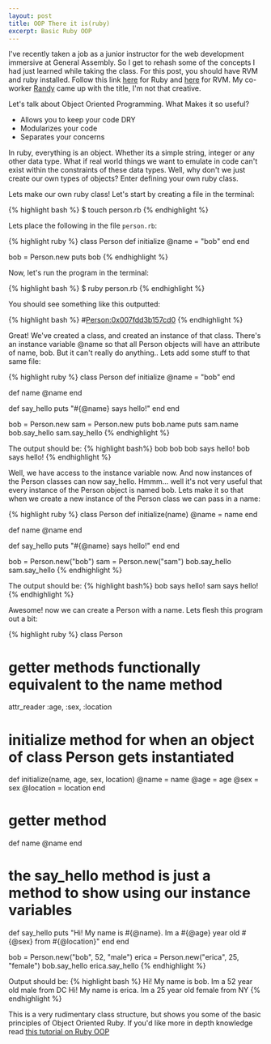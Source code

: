 ```yaml
---
layout: post
title: OOP There it is(ruby)
excerpt: Basic Ruby OOP
---
```


I've recently taken a job as a junior instructor for the web development immersive at General Assembly. So I get to rehash some of the concepts I had just learned while taking the class. For this post, you should have RVM and ruby installed. Follow this link [here](https://www.ruby-lang.org/en/documentation/installation/) for Ruby and [here](https://rvm.io/rvm/install) for RVM. My co-worker [Randy](https://twitter.com/rmlatz) came up with the title, I'm not that creative.

Let's talk about Object Oriented Programming. What Makes it so useful?

- Allows you to keep your code DRY
- Modularizes your code
- Separates your concerns

In ruby, everything is an object. Whether its a simple string, integer or any other data type. What if real world things we want to emulate in code can't exist within the constraints of these data types. Well, why don't we just create our own types of objects? Enter defining your own ruby class.

Lets make our own ruby class! Let's start by creating a file in the terminal:

{% highlight bash %}
$ touch person.rb
{% endhighlight %}

Lets place the following in the file `person.rb`:

{% highlight ruby %}
class Person
  def initialize
    @name = "bob"
  end
end

bob = Person.new
puts bob
{% endhighlight %}

Now, let's run the program in the terminal:

{% highlight bash %}
$ ruby person.rb
{% endhighlight %}

You should see something like this outputted:

{% highlight bash %}
#<Person:0x007fdd3b157cd0>
{% endhighlight %}

Great! We've created a class, and created an instance of that class. There's an instance variable @name so that all Person objects will have an attribute of name, bob. But it can't really do anything.. Lets add some stuff to that same file:

{% highlight ruby %}
class Person
  def initialize
    @name = "bob"
  end

  def name
    @name
  end

  def say_hello
    puts "#{@name} says hello!"
  end
end

bob = Person.new
sam = Person.new
puts bob.name
puts sam.name
bob.say_hello
sam.say_hello
{% endhighlight %}

The output should be:
{% highlight bash%}
bob
bob
bob says hello!
bob says hello!
{% endhighlight %}

Well, we have access to the instance variable now. And now instances of the Person classes can now say_hello. Hmmm... well it's not very useful that every instance of the Person object is named bob. Lets make it so that when we create a new instance of the Person class we can pass in a name:

{% highlight ruby %}
class Person
  def initialize(name)
    @name = name
  end

  def name
    @name
  end

  def say_hello
    puts "#{@name} says hello!"
  end
end

bob = Person.new("bob")
sam = Person.new("sam")
bob.say_hello
sam.say_hello
{% endhighlight %}

The output should be:
{% highlight bash%}
bob says hello!
sam says hello!
{% endhighlight %}

Awesome! now we can create a Person with a name. Lets flesh this program out a bit:

{% highlight ruby %}
class Person

  # getter methods functionally equivalent to the name method
  attr_reader :age, :sex, :location

  # initialize method for when an object of class Person gets instantiated
  def initialize(name, age, sex, location)
    @name = name
    @age = age
    @sex = sex
    @location = location
  end

  # getter method
  def name
    @name
  end

  # the say_hello method is just a method to show using our instance variables
  def say_hello
    puts "Hi! My name is #{@name}. Im a #{@age} year old #{@sex} from #{@location}"
  end
end

bob = Person.new("bob", 52, "male")
erica = Person.new("erica", 25, "female")
bob.say_hello
erica.say_hello
{% endhighlight %}

Output should be:
{% highlight bash %}
Hi! My name is bob. Im a 52 year old male from DC
Hi! My name is erica. Im a 25 year old female from NY
{% endhighlight %}

This is a very rudimentary class structure, but shows you some of the basic principles of Object Oriented Ruby. If you'd like more in depth knowledge read [this tutorial on Ruby OOP](http://www.tutorialspoint.com/ruby/ruby_object_oriented.htm)

